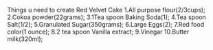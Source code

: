 Things u need to create Red Velvet Cake
1.All purpose flour(2/3cups);
2.Cokoa powder(22grams);
3.1Tea spoon Baking Soda(1);
4.Tea spoon Salt(1/2);
5.Granulated Sugar(350grams);
6.Large Eggs(2);
7.Red food color(1 ounce);
8.2 tea spoon Vanilla extract;
9.Vinegar
10.Butter milk(320ml);
